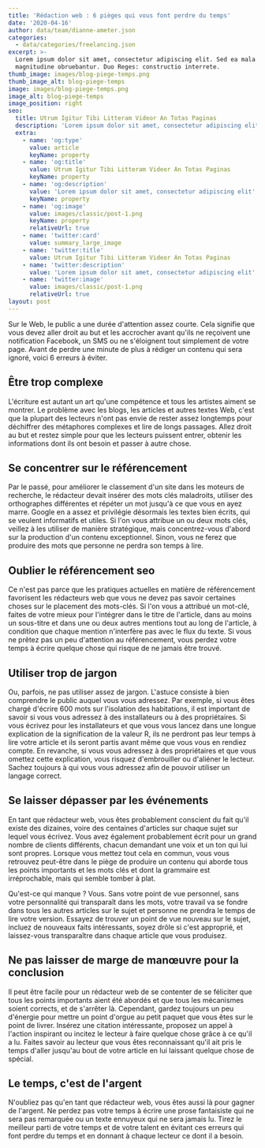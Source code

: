 ```yaml
---
title: 'Rédaction web : 6 pièges qui vous font perdre du temps'
date: '2020-04-16'
author: data/team/dianne-ameter.json
categories:
  - data/categories/freelancing.json
excerpt: >-
  Lorem ipsum dolor sit amet, consectetur adipiscing elit. Sed ea mala virtuti
  magnitudine obruebantur. Duo Reges: constructio interrete.
thumb_image: images/blog-piege-temps.png
thumb_image_alt: blog-piege-temps
image: images/blog-piege-temps.png
image_alt: blog-piege-temps
image_position: right
seo:
  title: Utrum Igitur Tibi Litteram Videor An Totas Paginas
  description: 'Lorem ipsum dolor sit amet, consectetur adipiscing elit'
  extra:
    - name: 'og:type'
      value: article
      keyName: property
    - name: 'og:title'
      value: Utrum Igitur Tibi Litteram Videor An Totas Paginas
      keyName: property
    - name: 'og:description'
      value: 'Lorem ipsum dolor sit amet, consectetur adipiscing elit'
      keyName: property
    - name: 'og:image'
      value: images/classic/post-1.png
      keyName: property
      relativeUrl: true
    - name: 'twitter:card'
      value: summary_large_image
    - name: 'twitter:title'
      value: Utrum Igitur Tibi Litteram Videor An Totas Paginas
    - name: 'twitter:description'
      value: 'Lorem ipsum dolor sit amet, consectetur adipiscing elit'
    - name: 'twitter:image'
      value: images/classic/post-1.png
      relativeUrl: true
layout: post
---
```

Sur le Web, le public a une durée d'attention assez courte. Cela signifie que vous devez aller droit au but et les accrocher avant qu'ils ne reçoivent une notification Facebook, un SMS ou ne s'éloignent tout simplement de votre page. Avant de perdre une minute de plus à rédiger un contenu qui sera ignoré, voici 6 erreurs à éviter.

## Être trop complexe

L'écriture est autant un art qu'une compétence et tous les artistes aiment se montrer. Le problème avec les blogs, les articles et autres textes Web, c'est que la plupart des lecteurs n'ont pas envie de rester assez longtemps pour déchiffrer des métaphores complexes et lire de longs passages. Allez droit au but et restez simple pour que les lecteurs puissent entrer, obtenir les informations dont ils ont besoin et passer à autre chose.

## Se concentrer sur le référencement

Par le passé, pour améliorer le classement d'un site dans les moteurs de recherche, le rédacteur devait insérer des mots clés maladroits, utiliser des orthographes différentes et répéter un mot jusqu'à ce que vous en ayez marre. Google en a assez et privilégie désormais les textes bien écrits, qui se veulent informatifs et utiles. Si l'on vous attribue un ou deux mots clés, veillez à les utiliser de manière stratégique, mais concentrez-vous d'abord sur la production d'un contenu exceptionnel. Sinon, vous ne ferez que produire des mots que personne ne perdra son temps à lire.

## Oublier le référencement seo

Ce n'est pas parce que les pratiques actuelles en matière de référencement favorisent les rédacteurs web que vous ne devez pas savoir certaines choses sur le placement des mots-clés. Si l'on vous a attribué un mot-clé, faites de votre mieux pour l'intégrer dans le titre de l'article, dans au moins un sous-titre et dans une ou deux autres mentions tout au long de l'article, à condition que chaque mention n'interfère pas avec le flux du texte. Si vous ne prêtez pas un peu d'attention au référencement, vous perdez votre temps à écrire quelque chose qui risque de ne jamais être trouvé.

## Utiliser trop de jargon

Ou, parfois, ne pas utiliser assez de jargon. L'astuce consiste à bien comprendre le public auquel vous vous adressez. Par exemple, si vous êtes chargé d'écrire 600 mots sur l'isolation des habitations, il est important de savoir si vous vous adressez à des installateurs ou à des propriétaires. Si vous écrivez pour les installateurs et que vous vous lancez dans une longue explication de la signification de la valeur R, ils ne perdront pas leur temps à lire votre article et ils seront partis avant même que vous vous en rendiez compte. En revanche, si vous vous adressez à des propriétaires et que vous omettez cette explication, vous risquez d'embrouiller ou d'aliéner le lecteur. Sachez toujours à qui vous vous adressez afin de pouvoir utiliser un langage correct.

## Se laisser dépasser par les événements

En tant que rédacteur web, vous êtes probablement conscient du fait qu'il existe des dizaines, voire des centaines d'articles sur chaque sujet sur lequel vous écrivez. Vous avez également probablement écrit pour un grand nombre de clients différents, chacun demandant une voix et un ton qui lui sont propres. Lorsque vous mettez tout cela en commun, vous vous retrouvez peut-être dans le piège de produire un contenu qui aborde tous les points importants et les mots clés et dont la grammaire est irréprochable, mais qui semble tomber à plat.

Qu'est-ce qui manque ? Vous. Sans votre point de vue personnel, sans votre personnalité qui transparaît dans les mots, votre travail va se fondre dans tous les autres articles sur le sujet et personne ne prendra le temps de lire votre version. Essayez de trouver un point de vue nouveau sur le sujet, incluez de nouveaux faits intéressants, soyez drôle si c'est approprié, et laissez-vous transparaître dans chaque article que vous produisez.

## Ne pas laisser de marge de manœuvre pour la conclusion

Il peut être facile pour un rédacteur web de se contenter de se féliciter que tous les points importants aient été abordés et que tous les mécanismes soient corrects, et de s'arrêter là. Cependant, gardez toujours un peu d'énergie pour mettre un point d'orgue au petit paquet que vous êtes sur le point de livrer. Insérez une citation intéressante, proposez un appel à l'action inspirant ou incitez le lecteur à faire quelque chose grâce à ce qu'il a lu. Faites savoir au lecteur que vous êtes reconnaissant qu'il ait pris le temps d'aller jusqu'au bout de votre article en lui laissant quelque chose de spécial.

## Le temps, c'est de l'argent

N'oubliez pas qu'en tant que rédacteur web, vous êtes aussi là pour gagner de l'argent. Ne perdez pas votre temps à écrire une prose fantaisiste qui ne sera pas remarquée ou un texte ennuyeux qui ne sera jamais lu. Tirez le meilleur parti de votre temps et de votre talent en évitant ces erreurs qui font perdre du temps et en donnant à chaque lecteur ce dont il a besoin.

